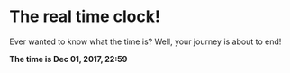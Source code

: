 # The real time clock!

Ever wanted to know what the time is? Well, your journey is about to end!

**The time is Dec 01, 2017, 22:59**